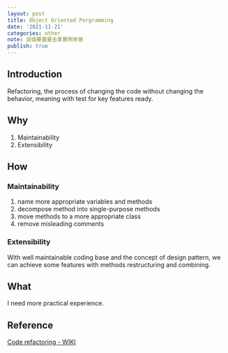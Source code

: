 ```yaml
---
layout: post
title: Object Oriented Porgramming
date: '2021-11-21'
categories: other
note: 這個要盡量去拿實例來做
publish: true
---
```


## Introduction

Refactoring, the process of changing the code without changing the behavior, meaning with test for key features ready.

## Why

1. Maintainability
2. Extensibility

## How

### Maintainability

1. name more appropriate variables and methods
2. decompose method into single-purpose methods
3. move methods to a more appropriate class
4. remove misleading comments

### Extensibility

With well maintainable coding base and the concept of design pattern, we can achieve some features with methods restructuring and combining.

## What

I need more practical experience.

## Reference

[Code refactoring - WIKI](https://en.wikipedia.org/wiki/Code_refactoring)

